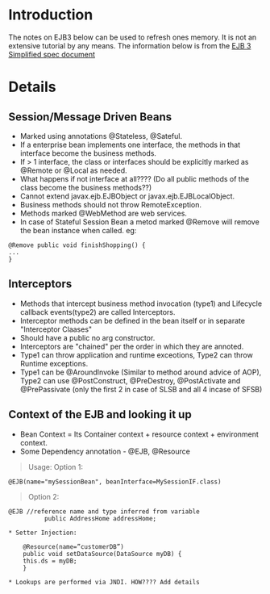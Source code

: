 # Introduction #

The notes on EJB3 below can be used to refresh ones memory. It is not an extensive tutorial by any means. The information below is from the [EJB 3 Simplified spec document ](http://cds.sun.com/is-bin/INTERSHOP.enfinity/WFS/CDS-CDS_JCP-Site/en_US/-/USD/VerifyItem-Start/ejb-3_0-fr-spec-simplified.pdf?BundledLineItemUUID=HxNIBe.mTy8AAAEkfHpqSt3l&OrderID=WmxIBe.m.5sAAAEkZHpqSt3l&ProductID=xLnACUFBJWkAAAEY3AY5AXuU&FileName=/ejb-3_0-fr-spec-simplified.pdf)


# Details #

## Session/Message Driven Beans ##
  * Marked using annotations @Stateless, @Sateful.
  * If a enterprise bean implements one interface, the methods in that interface become the business methods.
  * If > 1 interface, the class or interfaces should be explicitly marked as @Remote or @Local as needed.
  * What happens if not interface at all???? (Do all public methods of the class become the business methods??)
  * Cannot extend javax.ejb.EJBObject or javax.ejb.EJBLocalObject.
  * Business methods should not throw RemoteException.
  * Methods marked @WebMethod are web services.
  * In case of Stateful Session Bean a metod marked @Remove will remove the bean instance when called. eg:
```
@Remove public void finishShopping() {
...
}
```


## Interceptors ##
  * Methods that intercept business method invocation (type1) and Lifecycle callback events(type2) are called Interceptors.
  * Interceptor methods can be defined in the bean itself or in separate "Interceptor Claases"
  * Should have a public no arg constructor.
  * Interceptors are "chained" per the order in which they are annoted.
  * Type1 can throw application and runtime exceotions, Type2 can throw Runtime exceptions.
  * Type1 can be @AroundInvoke (Similar to method around advice of AOP), Type2 can use @PostConstruct, @PreDestroy, @PostActivate and @PrePassivate (only the first 2 in case of SLSB and all 4 incase of SFSB)


## Context of the EJB and looking it up ##
  * Bean Context = Its Container context + resource context + environment context.
  * Some Dependency annotation - @EJB, @Resource
> Usage:
> Option 1:
```
@EJB(name="mySessionBean", beanInterface=MySessionIF.class)
```
> Option 2:
```
@EJB //reference name and type inferred from variable
		  public AddressHome addressHome;
```
    * Setter Injection:
```
	@Resource(name=”customerDB”)
	public void setDataSource(DataSource myDB) {
	this.ds = myDB;
	}

```
    * Lookups are performed via JNDI. HOW???? Add details